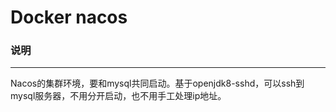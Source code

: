 Docker nacos
====

### 说明
----
Nacos的集群环境，要和mysql共同启动。基于openjdk8-sshd，可以ssh到mysql服务器，不用分开启动，也不用手工处理ip地址。